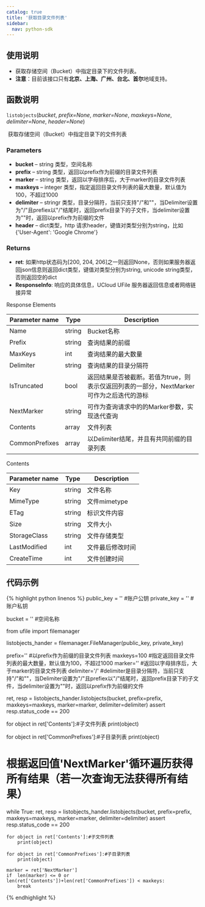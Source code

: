 ```yaml
---
catalog: true  
title: '获取目录文件列表'
sidebar:
  nav: python-sdk
---
```



## 使用说明

* 获取存储空间（Bucket）中指定目录下的文件列表。
* **注意**：目前该接口只有**北京、上海、广州、台北、首尔**地域支持。

## 函数说明

`listobjects`(*bucket*, *prefix=None*, *marker=None*, *maxkeys=None*, *delimiter=None*, *header=None*)

​				获取存储空间（Bucket）中指定目录下的文件列表

### Parameters

- **bucket** – string 类型，空间名称
- **prefix** – string 类型，返回以prefix作为前缀的目录文件列表
- **marker** – string 类型，返回以字母排序后，大于marker的目录文件列表
- **maxkeys** – integer 类型，指定返回目录文件列表的最大数量，默认值为100，不超过1000
- **delimiter** – stringr 类型，目录分隔符，当前只支持"/"和""，当Delimiter设置为"/"且prefiex以"/"结尾时，返回prefix目录下的子文件，当delimiter设置为""时，返回以prefix作为前缀的文件
- **header** – dict类型，http 请求header，键值对类型分别为string，比如{'User-Agent': 'Google Chrome'}

### Returns

* **ret**: 如果http状态码为[200, 204, 206]之一则返回None，否则如果服务器返回json信息则返回dict类型，键值对类型分别为string, unicode string类型，否则返回空的dict
* **ResponseInfo**: 响应的具体信息，UCloud UFile 服务器返回信息或者网络链接异常

Response Elements

| Parameter name | Type   | Description                                                  |
| -------------- | ------ | ------------------------------------------------------------ |
| Name           | string | Bucket名称                                                   |
| Prefix         | string | 查询结果的前缀                                               |
| MaxKeys        | int    | 查询结果的最大数量                                           |
| Delimiter      | string | 查询结果的目录分隔符                                         |
| IsTruncated    | bool   | 返回结果是否被截断。若值为true，则表示仅返回列表的一部分，NextMarker可作为之后迭代的游标 |
| NextMarker     | string | 可作为查询请求中的的Marker参数，实现迭代查询                 |
| Contents       | array  | 文件列表                                                     |
| CommonPrefixes | array  | 以Delimiter结尾，并且有共同前缀的目录列表                    |

Contents

| Parameter name | Type   | Description      |
| -------------- | ------ | ---------------- |
| Key            | string | 文件名称         |
| MimeType       | string | 文件mimetype     |
| ETag           | string | 标识文件内容     |
| Size           | string | 文件大小         |
| StorageClass   | string | 文件存储类型     |
| LastModified   | int    | 文件最后修改时间 |
| CreateTime     | int    | 文件创建时间     |

## 代码示例

<div class="copyable" markdown="1">

{% highlight python linenos %}
public_key = ''                 #账户公钥
private_key = ''                #账户私钥

bucket = ''                     #空间名称

from ufile import filemanager

listobjects_hander = filemanager.FileManager(public_key, private_key)

prefix=''     #以prefix作为前缀的目录文件列表
maxkeys=100   #指定返回目录文件列表的最大数量，默认值为100，不超过1000
marker=''     #返回以字母排序后，大于marker的目录文件列表
delimiter='/' #delimiter是目录分隔符，当前只支持"/"和""，当Delimiter设置为"/"且prefiex以"/"结尾时，返回prefix目录下的子文件，当delimiter设置为""时，返回以prefix作为前缀的文件

ret, resp = listobjects_hander.listobjects(bucket, prefix=prefix, maxkeys=maxkeys, marker=marker, delimiter=delimiter)
assert resp.status_code == 200

for object in ret['Contents']:#子文件列表
    print(object)

for object in ret['CommonPrefixes']:#子目录列表
    print(object)

# 根据返回值'NextMarker'循环遍历获得所有结果（若一次查询无法获得所有结果）
while True:
    ret, resp = listobjects_hander.listobjects(bucket, prefix=prefix, maxkeys=maxkeys, marker=marker, delimiter=delimiter)
    assert resp.status_code == 200

    for object in ret['Contents']:#子文件列表
        print(object)

    for object in ret['CommonPrefixes']:#子目录列表
        print(object)
    
    marker = ret['NextMarker']
    if  len(marker) <= 0 or len(ret['Contents'])+len(ret['CommonPrefixes']) < maxkeys:
        break
{% endhighlight %}
</div>
